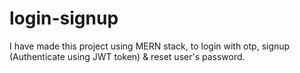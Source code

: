 # login-signup
I have made this project using MERN stack, to login with otp, signup (Authenticate using JWT token) &amp; reset user's password.
